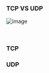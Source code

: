 ### TCP VS UDP 

![image](https://user-images.githubusercontent.com/50320556/172096692-4167bdc7-1ef6-4bce-846f-08267e87a3b2.png) 

<br>

### TCP



### UDP
